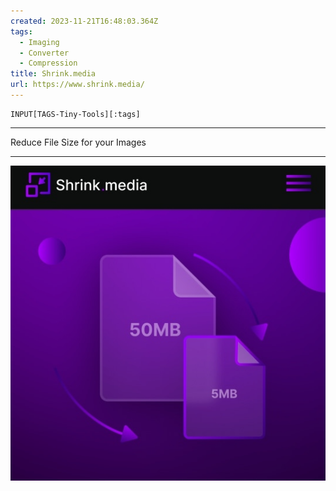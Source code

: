 ```yaml
---
created: 2023-11-21T16:48:03.364Z
tags: 
  - Imaging
  - Converter
  - Compression
title: Shrink.media
url: https://www.shrink.media/
---
```

```meta-bind
INPUT[TAGS-Tiny-Tools][:tags]
```

___
Reduce File Size for your Images
___

![](_attachments/shrink-media.jpg)

